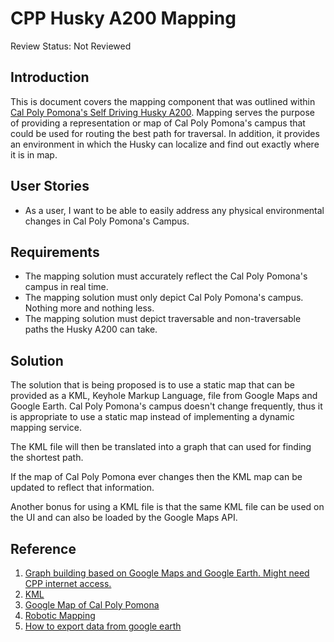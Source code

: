 # CPP Husky A200 Mapping

Review Status: Not Reviewed

## Introduction

This is document covers the mapping component that was outlined within [Cal Poly Pomona's Self Driving Husky A200](https://github.com/cpp-self-driving-husky/cpp-husky-a200-design-doc). Mapping serves the purpose of providing a representation or map of Cal Poly Pomona's campus that could be used for routing the best path for traversal. In addition, it provides an environment in which the Husky can localize and find out exactly where it is in map.

## User Stories

* As a user, I want to be able to easily address any physical environmental changes in Cal Poly Pomona's Campus.

## Requirements

* The mapping solution must accurately reflect the Cal Poly Pomona's campus in real time.
* The mapping solution must only depict Cal Poly Pomona's campus. Nothing more and nothing less.
* The mapping solution must depict traversable and non-traversable paths the Husky A200 can take.

## Solution

The solution that is being proposed is to use a static map that can be provided as a KML, Keyhole Markup Language, file from Google Maps and Google Earth. Cal Poly Pomona's campus doesn't change frequently, thus it is appropriate to use a static map instead of implementing a dynamic mapping service.

The KML file will then be translated into a graph that can used for finding the shortest path.

If the map of Cal Poly Pomona ever changes then the KML map can be updated to reflect that information.

Another bonus for using a KML file is that the same KML file can be used on the UI and can also be loaded by the Google Maps API.

## Reference

1. [Graph building based on Google Maps and Google Earth. Might need CPP internet access.](http://ieeexplore.ieee.org/document/7028728/)
2. [KML](https://developers.google.com/kml/)
3. [Google Map of Cal Poly Pomona](https://www.google.com/maps/d/u/0/viewer?mid=1RdxeCoUTop2E_mOp6rXrVYvnFDM&hl=en_US&ll=34.05797943205995%2C-117.82245283392047&z=17)
4. [Robotic Mapping](https://en.wikipedia.org/wiki/Robotic_mapping)
5. [How to export data from google earth](https://www.uvm.edu/~swac/docs/mod7/Exporting.pdf)